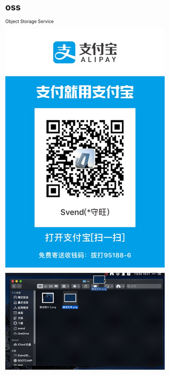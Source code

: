# oss
Object Storage Service

![](https://github.com/gee1k/oss/blob/master/qrcode/alipay.JPG)

![](https://github.com/gee1k/oss/blob/master/screenshot/uPic-cn/dragFile.gif)
